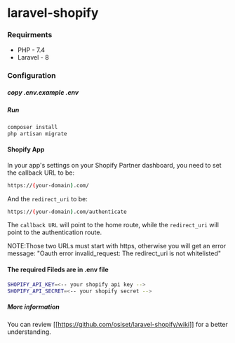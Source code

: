 # laravel-shopify

### Requirments 

* PHP - 7.4
* Laravel - 8


### Configuration

##### copy .env.example .env

##### Run

```bash
composer install
php artisan migrate
```


#### Shopify App

In your app's settings on your Shopify Partner dashboard, you need to set the callback URL to be:

```bash
https://(your-domain).com/
```

And the `redirect_uri` to be:

```bash
https://(your-domain).com/authenticate
```

The `callback URL` will point to the home route, while the `redirect_uri` will point to the authentication route.

NOTE:Those two URLs must start with https, otherwise you will get an error message:
"Oauth error invalid_request: The redirect_uri is not whitelisted"


#### The required Fileds are in .env file
```bash
SHOPIFY_API_KEY=<-- your shopify api key -->
SHOPIFY_API_SECRET=<-- your shopify secret -->
```

##### More information

You can review [[https://github.com/osiset/laravel-shopify/wiki]] for a better understanding.
